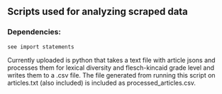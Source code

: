 ## Scripts used for analyzing scraped data


### Dependencies:
	see import statements


Currently uploaded is python that takes a text file with article jsons and processes them for lexical diversity and flesch-kincaid grade level and writes them to a .csv file.  The file generated from running this script on articles.txt (also included) is included as processed_articles.csv.
